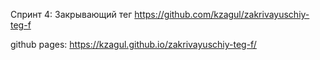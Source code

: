 Спринт 4: Закрывающий тег https://github.com/kzagul/zakrivayuschiy-teg-f

github pages: https://kzagul.github.io/zakrivayuschiy-teg-f/